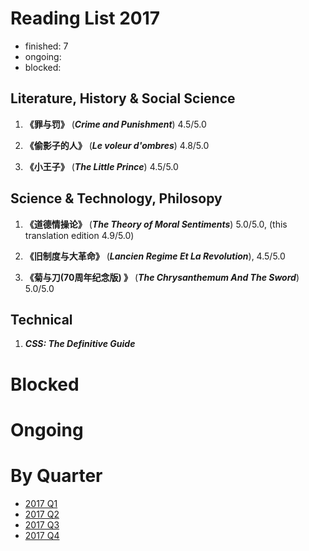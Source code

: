 Reading List 2017
========================

* finished: 7
* ongoing:
* blocked:

## Literature, History & Social Science

1. **《罪与罚》** (***Crime and Punishment***) 4.5/5.0

1. **《偷影子的人》**  (***Le voleur d'ombres***) 4.8/5.0

1. **《小王子》**  (***The Little Prince***) 4.5/5.0

## Science & Technology, Philosopy

1. **《道德情操论》** (***The Theory of Moral Sentiments***) 5.0/5.0, (this translation edition 4.9/5.0)

1. **《旧制度与大革命》** (***Lancien Regime Et La Revolution***), 4.5/5.0

1. **《菊与刀(70周年纪念版) 》**  (***The Chrysanthemum And The Sword***) 5.0/5.0

## Technical

1. ***CSS: The Definitive Guide***


# Blocked

# Ongoing

# By Quarter
- [2017 Q1](2017_Q1.md)
- [2017 Q2](2017_Q2.md)
- [2017 Q3](2017_Q3.md)
- [2017 Q4](2017_Q4.md)
